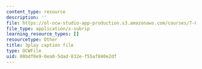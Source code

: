 ```yaml
---
content_type: resource
description: ''
file: https://ol-ocw-studio-app-production.s3.amazonaws.com/courses/7-01sc-fundamentals-of-biology-fall-2011/00bdf0e90ea05dad832ef55af840e2df_SvjeCxVu2dI.vtt
file_type: application/x-subrip
learning_resource_types: []
resourcetype: Other
title: 3play caption file
type: OCWFile
uid: 00bdf0e9-0ea0-5dad-832e-f55af840e2df
---
```

